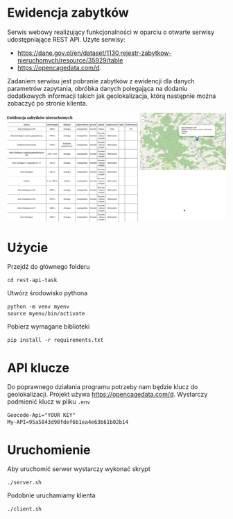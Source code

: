 # Ewidencja zabytków

Serwis webowy realizujący funkcjonalności w oparciu o otwarte serwisy udostępniające REST API.
Użyte serwisy:
* https://dane.gov.pl/en/dataset/1130,rejestr-zabytkow-nieruchomych/resource/35929/table
* https://opencagedata.com/d.

Zadaniem serwisu jest pobranie zabytków z ewidencji dla danych parametrów zapytania, obróbka danych polegająca 
na dodaniu dodatkowych informacji takich jak geolokalizacja, którą następnie można zobaczyć po stronie klienta.

<img src="images/demo.png">

# Użycie

Przejdź do głównego folderu
```shell
cd rest-api-task
```

Utwórz środowisko pythona
```shell
python -m venv myenv
source myenv/bin/activate
```

Pobierz wymagane biblioteki
``` shell
pip install -r requirements.txt
```

# API klucze
Do poprawnego działania programu potrzeby nam będzie klucz 
do geolokalizacji. Projekt używa https://opencagedata.com/d.
Wystarczy podmienić klucz w pliku `.env`

```
Geocode-Api="YOUR KEY"
My-API=95a5843d98fdef6b1ea4e63b61b02b14
```

# Uruchomienie 
Aby uruchomić serwer wystarczy wykonać skrypt
```shell
./server.sh
```

Podobnie uruchamiamy klienta
```shell
./client.sh
```